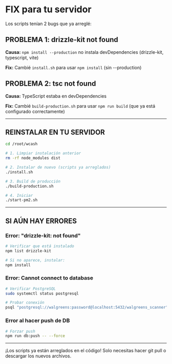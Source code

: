 # FIX para tu servidor

Los scripts tenían 2 bugs que ya arreglé:

## PROBLEMA 1: drizzle-kit not found
**Causa:** `npm install --production` no instala devDependencies (drizzle-kit, typescript, vite)

**Fix:** Cambié `install.sh` para usar `npm install` (sin --production)

## PROBLEMA 2: tsc not found  
**Causa:** TypeScript estaba en devDependencies

**Fix:** Cambié `build-production.sh` para usar `npm run build` (que ya está configurado correctamente)

---

## REINSTALAR EN TU SERVIDOR

```bash
cd /root/wcash

# 1. Limpiar instalación anterior
rm -rf node_modules dist

# 2. Instalar de nuevo (scripts ya arreglados)
./install.sh

# 3. Build de producción
./build-production.sh

# 4. Iniciar
./start-pm2.sh
```

---

## SI AÚN HAY ERRORES

### Error: "drizzle-kit: not found"
```bash
# Verificar que está instalado
npm list drizzle-kit

# Si no aparece, instalar:
npm install
```

### Error: Cannot connect to database
```bash
# Verificar PostgreSQL
sudo systemctl status postgresql

# Probar conexión
psql "postgresql://walgreens:password@localhost:5432/walgreens_scanner" -c "SELECT 1"
```

### Error al hacer push de DB
```bash
# Forzar push
npm run db:push -- --force
```

---

¡Los scripts ya están arreglados en el código!
Solo necesitas hacer git pull o descargar los nuevos archivos.
